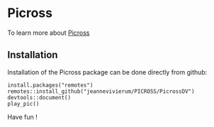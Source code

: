 # Picross

To learn more about [Picross](https://fr.wikipedia.org/wiki/Picross)

## Installation
Installation of the Picross package can be done directly from github:

```
install.packages("remotes")
remotes::install_github("jeannevivierum/PICROSS/PicrossDV")
devtools::document()
play_pic()
```

Have fun !

